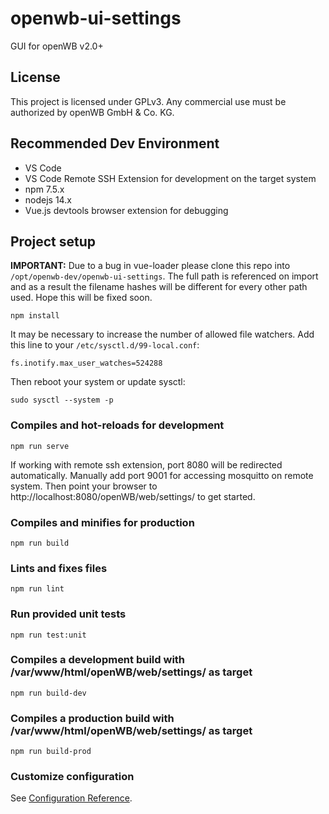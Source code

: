 # openwb-ui-settings
GUI for openWB v2.0+

## License
This project is licensed under GPLv3. Any commercial use must be authorized by openWB GmbH & Co. KG.

## Recommended Dev Environment
- VS Code
- VS Code Remote SSH Extension for development on the target system
- npm 7.5.x
- nodejs 14.x
- Vue.js devtools browser extension for debugging

## Project setup
**IMPORTANT:**
Due to a bug in vue-loader please clone this repo into `/opt/openwb-dev/openwb-ui-settings`. The full path is referenced on import and as a result the filename hashes will be different for every other path used. Hope this will be fixed soon.

```
npm install
```
It may be necessary to increase the number of allowed file watchers.
Add this line to your `/etc/sysctl.d/99-local.conf`:
```
fs.inotify.max_user_watches=524288
```
Then reboot your system or update sysctl:
```
sudo sysctl --system -p
```

### Compiles and hot-reloads for development
```
npm run serve
```
If working with remote ssh extension, port 8080 will be redirected automatically.
Manually add port 9001 for accessing mosquitto on remote system.
Then point your browser to http://localhost:8080/openWB/web/settings/ to get started.

### Compiles and minifies for production
```
npm run build
```

### Lints and fixes files
```
npm run lint
```

### Run provided unit tests
```
npm run test:unit
```

### Compiles a development build with /var/www/html/openWB/web/settings/ as target
```
npm run build-dev
```

### Compiles a production build with /var/www/html/openWB/web/settings/ as target
```
npm run build-prod
```

### Customize configuration
See [Configuration Reference](https://cli.vuejs.org/config/).
